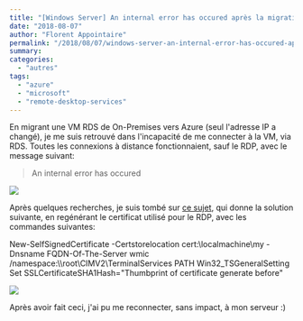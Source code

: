```yaml
---
title: "[Windows Server] An internal error has occured après la migration d'un serveur RDS"
date: "2018-08-07"
author: "Florent Appointaire"
permalink: "/2018/08/07/windows-server-an-internal-error-has-occured-apres-la-migration-dun-serveur-rds/"
summary:
categories: 
  - "autres"
tags: 
  - "azure"
  - "microsoft"
  - "remote-desktop-services"
---
```

En migrant une VM RDS de On-Premises vers Azure (seul l'adresse IP a changé), je me suis retrouvé dans l'incapacité de me connecter à la VM, via RDS. Toutes les connexions à distance fonctionnaient, sauf le RDP, avec le message suivant:

> An internal error has occured

[![](https://cloudyjourney.fr/wp-content/uploads/2018/08/RDPInternalError01.png)](https://cloudyjourney.fr/wp-content/uploads/2018/08/RDPInternalError01.png)

Après quelques recherches, je suis tombé sur [ce sujet](https://community.spiceworks.com/topic/1272466-remote-desktop-error-an-internal-error-has-occurred?page=2), qui donne la solution suivante, en regénérant le certificat utilisé pour le RDP, avec les commandes suivantes:

New-SelfSignedCertificate -Certstorelocation cert:\\localmachine\\my -Dnsname FQDN-Of-The-Server
wmic /namespace:\\\\root\\CIMV2\\TerminalServices PATH Win32\_TSGeneralSetting Set SSLCertificateSHA1Hash="Thumbprint of certificate generate before"

[![](https://cloudyjourney.fr/wp-content/uploads/2018/08/RDPInternalError02.png)](https://cloudyjourney.fr/wp-content/uploads/2018/08/RDPInternalError02.png)

Après avoir fait ceci, j'ai pu me reconnecter, sans impact, à mon serveur :)
